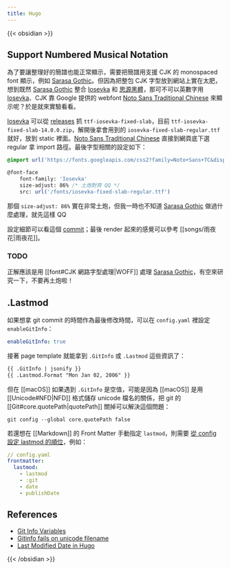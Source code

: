 ```yaml
---
title: Hugo
---
```

{{< obsidian >}}

## Support Numbered Musical Notation

為了要讓整理好的簡譜也能正常顯示，需要把簡譜用支援 CJK 的 monospaced font 顯示，例如 [Sarasa Gothic]。但因為把整包 CJK 字型放到網站上實在太肥，想到既然 [Sarasa Gothic] 整合 [Iosevka] 和 [思源黑體]，那可不可以英數字用 [Iosevka]、CJK 靠 Google 提供的 webfont [Noto Sans Traditional Chinese] 來顯示呢？於是就來實驗看看。

[Iosevka] 可以從 [releases][Iosevka/releases] 抓 `ttf-iosevka-fixed-slab`，目前 `ttf-iosevka-fixed-slab-14.0.0.zip`，解開後拿會用到的 `iosevka-fixed-slab-regular.ttf` 就好，放到 static 裡面。[Noto Sans Traditional Chinese] 直接到網頁底下選 regular 拿 import 路徑。最後字型相關的設定如下：

```css
@import url('https://fonts.googleapis.com/css2?family=Noto+Sans+TC&display=swap')

@font-face
    font-family: 'Iosevka'
    size-adjust: 86% /* 土炮對齊 QQ */
    src: url('/fonts/iosevka-fixed-slab-regular.ttf')
```

那個 `size-adjust: 86%` 實在非常土炮，但我一時也不知道 [Sarasa Gothic] 做過什麼處理，就先這樣 QQ

設定細節可以看這個 [commit](https://github.com/badboy99tw/hugo-theme-sam/commit/bfb0c2e97346c3d9a66c5d4136332a470699ec19)；最後 render 起來的感覺可以參考 [[songs/雨夜花|雨夜花]]。

[Sarasa Gothic]: https://github.com/be5invis/Sarasa-Gothic
[Iosevka]: https://github.com/be5invis/Iosevka
[Iosevka/releases]: https://github.com/be5invis/Iosevka/releases
[思源黑體]: https://zh.wikipedia.org/zh-tw/%E6%80%9D%E6%BA%90%E9%BB%91%E9%AB%94
[Noto Sans Traditional Chinese]: https://fonts.google.com/noto/specimen/Noto+Sans+TC

### TODO

正解應該是用 [[font#CJK 網路字型處理|WOFF]] 處理 [Sarasa Gothic]，有空來研究一下，不要再土炮啦！

## .Lastmod

如果想拿 git commit 的時間作為最後修改時間，可以在 `config.yaml` 裡設定 `enableGitInfo`：

```yaml
enableGitInfo: true
```

接著 page template 就能拿到 `.GitInfo` 或 `.Lastmod` 這些資訊了：

```html
{{ .GitInfo | jsonify }}
{{ .Lastmod.Format "Mon Jan 02, 2006" }}
```

但在 [[macOS]] 如果遇到 `.GitInfo` 是空值，可能是因為 [[macOS]] 是用 [[Unicode#NFD|NFD]] 格式儲存 unicode 檔名的關係，把 git 的 [[Git#core.quotePath|quotePath]] 關掉可以解決這個問題：

```shell
git config --global core.quotePath false
```

若還想在 [[Markdown]] 的 Front Matter 手動指定 `lastmod`，則需要 [從 config 設定 lastmod 的順位](https://gohugo.io/getting-started/configuration/#configure-dates)，例如：

```yaml
// config.yaml
frontmatter:
  lastmod:
    - lastmod
    - :git
    - date
    - publishDate
```

## References

- [Git Info Variables](https://gohugo.io/variables/git/)
- [Gitinfo fails on unicode filename](https://github.com/gohugoio/hugo/issues/3071)
- [Last Modified Date in Hugo](https://mertbakir.gitlab.io/hugo/last-modified-date-in-hugo/)

{{< /obsidian >}}

